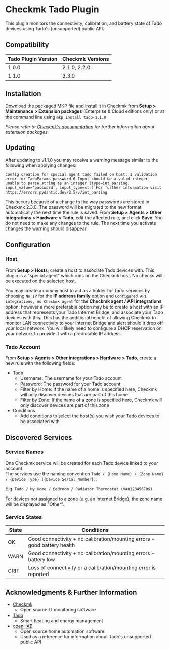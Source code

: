 # Checkmk Tado Plugin

This plugin monitors the connectivity, calibration, and battery state of Tado devices using Tado's (unsupported) public API.

## Compatibility
| Tado Plugin Version | Checkmk Versions |
| ------------------- | ---------------- |
| 1.0.0               | 2.1.0, 2.2.0     |
| 1.1.0               | 2.3.0            |

## Installation

Download the packaged MKP file and install it in Checkmk from **Setup > Maintenance > Extension packages** (Enterprise & Cloud editions only) or at the command line using `mkp install tado-1.1.0`

_Please refer to [Checkmk's documentation](https://docs.checkmk.com/latest/en/mkps.html) for further information about extension packages._

## Updating
After updating to v1.1.0 you may receive a warning message similar to the following when applying changes:
```
Config creation for special agent tado failed on host: 1 validation error for TadoParams password.0 Input should be a valid integer, unable to parse string as an integer [type=int_parsing, input_value='password', input_type=str] For further information visit https://errors.pydantic.dev/2.5/v/int_parsing
```
This occurs because of a change to the way passwords are stored in Checkmk 2.3.0. The password will be migrated to the new format automatically the next time the rule is saved.
From **Setup > Agents > Other integrations > Hardware > Tado**, edit the affected rule, and click **Save**. You do not need to make any changes to the rule. The next time you activate changes the warning should disappear.

## Configuration

### Host

From **Setup > Hosts**, create a host to associate Tado devices with. This plugin is a "special agent" which runs on the Checkmk host. No checks will be executed on the selected host.

You may create a dummy host to act as a holder for Tado services by choosing `No IP` for the **IP address family** option and `Configured API integrations, no Checkmk agent` for the **Checkmk agent / API integrations** option; however a more preferable option may be to create a host with an IP address that represents your Tado Internet Bridge, and associate your Tado devices with this. This has the additional benefit of allowing Checkmk to monitor LAN connectivity to your Internet Bridge and alert should it drop off your local network. You will likely need to configure a DHCP reservation on your network to provide it with a predictable IP address.

### Tado Account

From **Setup > Agents > Other integrations > Hardware > Tado**, create a new rule with the following fields:

- Tado
  - Username: The username for your Tado account
  - Password: The password for your Tado account
  - Filter by Home: If the name of a home is specified here, Checkmk will only discover devices that are part of this home
  - Filter by Zone: If the name of a zone is specified here, Checkmk will only discover devices are part of this zone
- Conditions
  - Add conditions to select the host(s) you wish your Tado devices to be associated with

## Discovered Services

### Service Names

One Checkmk service will be created for each Tado device linked to your account.  
The services use the naming convention `Tado / {Home Name} / {Zone Name} / {Device Type} ({Device Serial Number})`.

E.g. `Tado / My Home / Bedroom / Radiator Thermostat (VA0123456789)`

For devices not assigned to a zone (e.g. an Internet Bridge), the zone name will be displayed as "Other".

### Service States

| State   | Conditions                                                                |
| ------- | ------------------------------------------------------------------------- |
| OK      | Good connectivity + no calibration/mounting errors +  good battery health |
| WARN    | Good connectivity + no calibration/mounting errors + battery low          |
| CRIT    | Loss of connectivity or a calibration/mounting error is reported          |

## Acknowledgments & Further Information

- [Checkmk](https://checkmk.com/)
  - Open source IT monitoring software
- [Tado](https://www.tado.com/)
  - Smart heating and energy management
- [openHAB](https://www.openhab.org/)
  - Open source home automation software
  - Used as a reference for information about Tado's unsupported public API
  